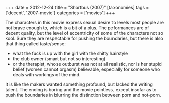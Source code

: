 +++
date = 2012-12-24
title = "Shortbus (2007)"
[taxonomies]
tags = ['decent', '2007-movie']
categories = ['movies']
+++

The characters in this movie express sexual desire to levels most people
are not brave enough to, which is a bit of a plus. The peformances are
of decent quality, but the level of eccentricity of some of the
characters not so kool. Sure they are respectable for pushing the
boundaries, but there is also that thing called taste/sense:

-   what the fuck is up with the girl with the shitty hairstyle
-   the club owner (smart but not so interesting)
-   or the therapist, whose outburst was not at all realistic, nor is
    her stupid belief (women cannot orgasm) believable, especially for
    someone who deals with workings of the mind.

It is like the makers wanted something profound, but lacked the writing
talent. The ending is boring and the movie pointless, except insofar as
to push the boundaries in blurring the distinction between porn and
not-porn.
